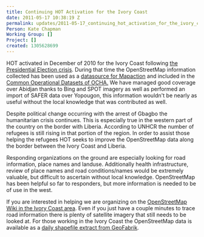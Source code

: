 ```yaml
---
title: Continuing HOT Activation for the Ivory Coast
date: 2011-05-17 10:38:19 Z
permalink: updates/2011-05-17_continuing_hot_activation_for_the_ivory_coast
Person: Kate Chapman
Working Group: []
Project: []
created: 1305628699
---
```


<p>HOT activated in December of 2010 for the Ivory Coast following <a href="http://en.wikipedia.org/wiki/Ivorian_presidential_election,_2010">the Presidential Election crisis</a>. During that time the OpenStreetMap information collected has been used as a <a href="http://www.mapaction.org/deployments/maps.html?deployment_filter=201&amp;section=0">datasource for Mapaction</a> and included in the <a href="http://ochaonline.un.org/UrgencesEmergencies/ElectionsCocirctedIvoire/tabid/7330/language/fr-FR/Default.aspx">Common Operational Datasets of OCHA.</a> We have managed good coverage over Abidjan thanks to Bing and SPOT imagery as well as performed an import of SAFER data over Yopougon, this information wouldn't be nearly as useful without the local knowledge that was contributed as well.</p><p>Despite political change occurring with the arrest of Gbagbo the humanitarian crisis continues. This is especially true in the western part of the country on the border with Liberia. According to UNHCR the number of refugees is still rising in that portion of the region. In order to assist those helping the refugees HOT seeks to improve the OpenStreetMap data along the border between the Ivory Coast and Liberia.</p><p>Responding organizations on the ground are especially looking for road information, place names and landuse. Additionally health infrastructure, review of place names and road conditions/names would be extremely valuable, but difficult to ascertain without local knowledge. OpenStreetMap has been helpful so far to responders, but more information is needed to be of use in the west.</p><p>If you are interested in helping we are organizing on the <a href="http://wiki.openstreetmap.org/wiki/En:WikiProject_Ivory_Coast">OpenStreetMap Wiki in the Ivory Coast area</a>. Even if you just have a couple minutes to trace road information there is plenty of satellite imagery that still needs to be looked at. For those working in the Ivory Coast the OpenStreetMap data is available as a <a href="http://download.geofabrik.de/osm/africa/">daily shapefile extract from GeoFabrik</a>.</p>

